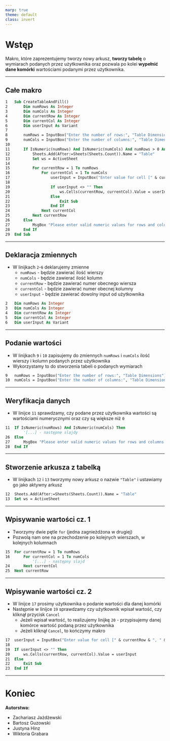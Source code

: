 ```yaml
---
marp: true
theme: default
class: invert
---
```


# Wstęp

Makro, które zaprezentujemy tworzy nowy arkusz, **tworzy tabelę** o wymiarach podanych przez użytkownika oraz pozwala po kolei **wypełnić dane komórki** wartościami podanymi przez użytkownika.

---

## Całe makro

```vb
1	Sub CreateTableAndFill()
2	    Dim numRows As Integer
3	    Dim numCols As Integer
4	    Dim currentRow As Integer
5	    Dim currentCol As Integer
6	    Dim userInput As Variant
7    
8	    numRows = InputBox("Enter the number of rows:", "Table Dimensions")
9	    numCols = InputBox("Enter the number of columns:", "Table Dimensions")
10
11	    If IsNumeric(numRows) And IsNumeric(numCols) And numRows > 0 And numCols > 0 Then
12	        Sheets.Add(After:=Sheets(Sheets.Count)).Name = "Table"
13	        Set ws = ActiveSheet
14        
15	        For currentRow = 1 To numRows
16	            For currentCol = 1 To numCols
17	                userInput = InputBox("Enter value for cell [" & currentRow & ", " & currentCol & "]:", "Enter Value")
18                
19	                If userInput <> "" Then
20	                    ws.Cells(currentRow, currentCol).Value = userInput
21	                Else
22	                    Exit Sub
23	                End If
24	            Next currentCol
25	        Next currentRow
26	    Else
27	        MsgBox "Please enter valid numeric values for rows and columns.", vbExclamation
28	    End If
29	End Sub
```

---

## Deklaracja zmiennych
* W linijkach ```2```-```6``` deklarujemy zmienne 
	* ```numRows``` - będzie zawierać ilość wierszy
	* ```numCols``` - będzie zawierać ilość kolumn
	* ```currentRow``` - będzie zawierać numer obecnego wiersza
	* ```currentCol``` - będzie zawierać numer obecnej kolumny
	* ```userInput``` - będzie zawierać dowolny input od użytkownika


```vb
2	Dim numRows As Integer
3	Dim numCols As Integer
4	Dim currentRow As Integer
5	Dim currentCol As Integer
6	Dim userInput As Variant
```

---

## Podanie wartości
* W linijkach ```9``` i ```10``` zapisujemy do zmiennych ```numRows``` i ```numCols``` ilość wierszy i kolumn podanych przez użytkownika
* Wykorzystamy to do stworzenia tabeli o podanych wymiarach

```vb
9	numRows = InputBox("Enter the number of rows:", "Table Dimensions")
10	numCols = InputBox("Enter the number of columns:", "Table Dimensions")
```

---

## Weryfikacja danych
* W linijce ```11``` sprawdzamy, czy podane przez użytkownika wartości są wartościami numerycznymi oraz czy są większe niż ```0```

```vb
11	If IsNumeric(numRows) And IsNumeric(numCols) Then
		'[...] - następne slajdy
26	Else
27		MsgBox "Please enter valid numeric values for rows and columns.", vbExclamation
28	End If
```

---

## Stworzenie arkusza z tabelką
* W linijkach ```12``` i ```13``` tworzymy nowy arkusz o nazwie ```"Table"``` i ustawiamy go jako aktywny arkusz

```vb
12	Sheets.Add(After:=Sheets(Sheets.Count)).Name = "Table"
13	Set ws = ActiveSheet
```

---

## Wpisywanie wartości cz. 1
* Tworzymy dwie pętle ```for``` (jedna zagnieżdżona w drugiej)
* Pozwolą nam one na przechodzenie po kolejnych wierszach, w kolejnych kolumnach

```vb
15	For currentRow = 1 To numRows
16		For currentCol = 1 To numCols
			'[...] - następny slajd
24		Next currentCol
25	Next currentRow
```

---

## Wpisywanie wartości cz. 2
* W linijce ```17``` prosimy użytkownika o podanie wartości dla danej komórki
* Następnie w linijce ```19``` sprawdzamy czy użytkownik wpisał wartość, czy kliknął przycisk ```Cancel```
	* Jeżeli wpisał wartość, to realizujemy linijkę ```20``` - przypisujemy danej komórce wartość podaną przez użytkownika
	* Jeżeli kliknął ```Cancel```, to kończymy makro

```vb
17	userInput = InputBox("Enter value for cell [" & currentRow & ", " & currentCol & "]:", "Enter Value")
18                
19	If userInput <> "" Then
20		ws.Cells(currentRow, currentCol).Value = userInput
21	Else
22		Exit Sub
23	End If
```

---

# Koniec

**Autorstwa:**
- Zachariasz Jażdżewski
- Bartosz Guzowski
- Justyna Hinz
- Wiktoria Grabara